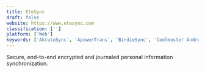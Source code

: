 ```yaml
---
title: EteSync
draft: false 
website: https://www.etesync.com
classification: ['']
platform: ['Web']
keywords: ['AkrutoSync', 'ApowerTrans', 'BirdieSync', 'Coolmuster Android Assistant', 'DAVx5', 'Drupe', 'GO Contact Sync Mod', 'Memotoo', 'OggSync', 'Outlook CalDav Synchronizer', 'Outlook Google Calendar Sync', 'Outlook4Gmail', 'PhoneCopy', 'Sync2', 'Wunderlist for Outlook', 'Zoho CRM', 'fruux', 'iCloud']
---
```

Secure, end-to-end encrypted and journaled personal information synchronization.